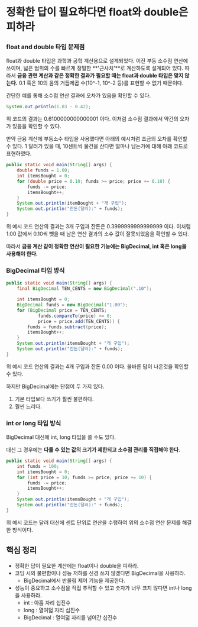 # 정확한 답이 필요하다면 float와 double은 피하라

### float and double 타입 문제점

float과 double 타입은 과학과 공학 계산용으로 설계되었다. 이진 부동 소수점 연산에 쓰이며, 넓은 범위의 수를 빠르게 정밀한 **'근사치'**로 계산하도록 설계되어 있다. 
따라서 **금융 관련 계산과 같은 정확한 결과가 필요할 때는 float과 double 타입은 맞지 않는다.** 0.1 혹은 10의 음의 거듭제곱 수(10^-1, 10^-2 등)를 표현할 수 없기 때문이다.

간단한 예를 통해 소수점 연산 결과에 오차가 있음을 확인할 수 있다.

```java
System.out.println(1.03 - 0.42);
```

위 코드의 결과는 0.6100000000000001 이다. 이처럼 소수점 결과에서 약간의 오차가 있음을 확인할 수 있다.

만약 금융 계산에 부동소수 타입을 사용했다면 아래의 예시처럼 조금의 오차를 확인할 수 있다.
1 달러가 있을 때, 10센트씩 물건을 산다면 얼마나 남는가에 대해 아래 코드로 표현하였다.

```java
public static void main(String[] args) {
    double funds = 1.00;
    int itemsBought = 0;
    for (double price = 0.10; funds >= price; price += 0.10) {
        funds -= price;
        itemsBought++;
    }
    System.out.println(itemBought + "개 구입");
    System.out.println("잔돈(달러):" + funds);
}
```

위 예시 코드 연산의 결과는 3개 구입과 잔돈은 0.3999999999999999 이다.
이처럼 1.00 값에서 0.10씩 뺏을 때 남은 연산 결과의 소수 값이 잘못되었음을 확인할 수 있다.

따라서 **금융 계산 같이 정확한 연산이 필요한 기능에는 BigDecimal, int 혹은 long을 사용해야 한다.**

### BigDecimal 타입 방식

```java
public static void main(String[] args) {
    final BigDecimal TEN_CENTS = new BigDecimal(".10");

    int itemsBought = 0;
    BigDecimal funds = new BigDecimal("1.00");
    for (BigDecimal price = TEN_CENTS;
            funds.compareTo(price) >= 0;
            price = price.add(TEN_CENTS)) {
        funds = funds.subtract(price);
        itemsBought++;
    }
    System.out.println(itemsBought + "개 구입");
    System.out.println("잔돈(달러):" + funds);
}
```

위 예시 코드 연산의 결과는 4개 구입과 잔돈 0.00 이다. 올바른 답이 나온것을 확인할 수 있다.

하지만 BigDecimal에는 단점이 두 가지 있다.
1. 기본 타입보다 쓰기가 훨씬 불편하다.
2. 훨씬 느리다.

### int or long 타입 방식

BigDecimal 대신에 int, long 타입을 쓸 수도 있다.

대신 그 경우에는 **다룰 수 있는 값의 크기가 제한되고 소수점 관리를 직접해야 한다.**

```java
public static void main(String[] args) {
    int funds = 100;
    int itemsBought = 0;
    for (int price = 10; funds >= price; price += 10) {
        funds -= price;
        itemsBought++;
    }
    System.out.println(itemsBought + "개 구입");
    System.out.println("잔돈(달러):" + funds);
}
```

위 예시 코드는 달러 대신에 센트 단위로 연산을 수행하여 위의 소수점 연산 문제를 해결한 방식이다.

## 핵심 정리

- 정확한 답이 필요한 계산에는 float이나 double을 피하라.
- 코딩 시의 불편함이나 성능 저하를 신경 쓰지 않겠다면 BigDecimal을 사용하라.
  - BigDecimal에서 반올림 제어 기능을 제공한다.
- 성능이 중요하고 소수점을 직접 추적할 수 있고 숫자가 너무 크지 않다면 int나 long을 사용하라.
  - int : 아홉 자리 십진수
  - long : 열여덟 자리 십진수
  - BigDecimal : 열여덟 자리를 넘어간 십진수

